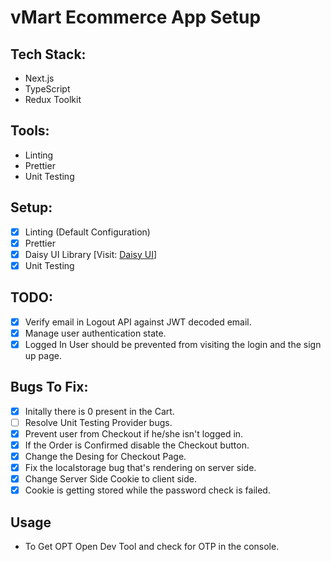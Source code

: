 # vMart Ecommerce App Setup

## Tech Stack:

- Next.js
- TypeScript
- Redux Toolkit

## Tools:

- Linting
- Prettier
- Unit Testing

## Setup:

- [x] Linting (Default Configuration)
- [x] Prettier
- [x] Daisy UI Library [Visit: [Daisy UI](https://daisyui.com/)]
- [x] Unit Testing

## TODO:

- [x] Verify email in Logout API against JWT decoded email.
- [x] Manage user authentication state.
- [x] Logged In User should be prevented from visiting the login and the sign up page.

## Bugs To Fix:

- [x] Initally there is 0 present in the Cart.
- [ ] Resolve Unit Testing Provider bugs.
- [x] Prevent user from Checkout if he/she isn't logged in.
- [x] If the Order is Confirmed disable the Checkout button.
- [x] Change the Desing for Checkout Page.
- [x] Fix the localstorage bug that's rendering on server side.
- [x] Change Server Side Cookie to client side.
- [x] Cookie is getting stored while the password check is failed.

## Usage

- To Get OPT Open Dev Tool and check for OTP in the console.
